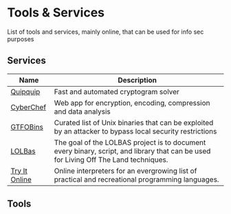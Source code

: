 # Tools & Services

List of tools and services, mainly online, that can be used for info sec purposes

## Services

| Name | Description |
|------|-------------|
| [Quipquip](https://quipqiup.com/) | Fast and automated cryptogram solver |
| [CyberChef](https://gchq.github.io/CyberChef/) | Web app for encryption, encoding, compression and data analysis |
| [GTFOBins](https://gtfobins.github.io/) | Curated list of Unix binaries that can be exploited by an attacker to bypass local security restrictions |
| [LOLBas](https://lolbas-project.github.io/) | The goal of the LOLBAS project is to document every binary, script, and library that can be used for Living Off The Land techniques. |
| [Try It Online](https://tio.run) | Online interpreters for an evergrowing list of practical and recreational programming languages. |

## Tools
